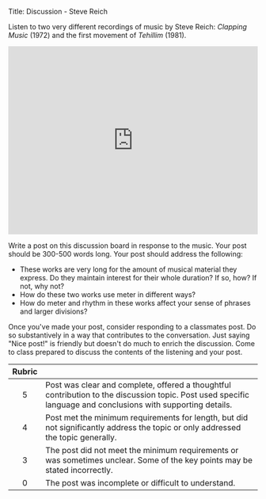 Title: Discussion - Steve Reich

Listen to two very different recordings of music by Steve Reich: _Clapping Music_ (1972) and the first movement of _Tehillim_ (1981).

<iframe src="https://embed.spotify.com/?uri=spotify%3Auser%3Adavemacdo%3Aplaylist%3A7L10f7ZNrXZ5D3OVa3LeoO" width="100%" height="380" frameborder="0" allowtransparency="true"></iframe>

Write a post on this discussion board in response to the music. Your post should be 300-500 words long. Your post should address the following:

- These works are very long for the amount of musical material they express. Do they maintain interest for their whole duration? If so, how? If not, why not?
- How do these two works use meter in different ways?
- How do meter and rhythm in these works affect your sense of phrases and larger divisions?

Once you've made your post, consider responding to a classmates post. Do so substantively in a way that contributes to the conversation. Just saying "Nice post!" is friendly but doesn't do much to enrich the discussion. Come to class prepared to discuss the contents of the listening and your post.

| Rubric ||
| :---: | --- |
| 5 | Post was clear and complete, offered a thoughtful contribution to the discussion topic. Post used specific language and conclusions with supporting details. |
| 4 | Post met the minimum requirements for length, but did not significantly address the topic or only addressed the topic generally. |
| 3 | The post did not meet the minimum requirements or was sometimes unclear. Some of the key points may be stated incorrectly.  |
| 0 | The post was incomplete or difficult to understand. |
